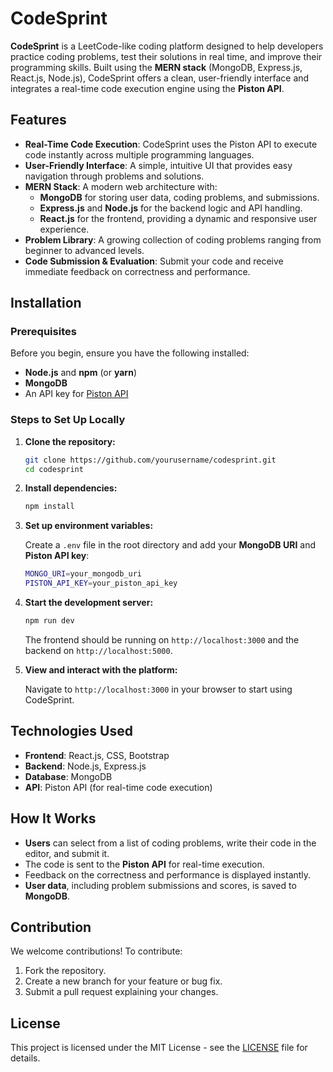 # CodeSprint

**CodeSprint** is a LeetCode-like coding platform designed to help developers practice coding problems, test their solutions in real time, and improve their programming skills. Built using the **MERN stack** (MongoDB, Express.js, React.js, Node.js), CodeSprint offers a clean, user-friendly interface and integrates a real-time code execution engine using the **Piston API**.

## Features

- **Real-Time Code Execution**: CodeSprint uses the Piston API to execute code instantly across multiple programming languages.
- **User-Friendly Interface**: A simple, intuitive UI that provides easy navigation through problems and solutions.
- **MERN Stack**: A modern web architecture with:
  - **MongoDB** for storing user data, coding problems, and submissions.
  - **Express.js** and **Node.js** for the backend logic and API handling.
  - **React.js** for the frontend, providing a dynamic and responsive user experience.
- **Problem Library**: A growing collection of coding problems ranging from beginner to advanced levels.
- **Code Submission & Evaluation**: Submit your code and receive immediate feedback on correctness and performance.

## Installation

### Prerequisites

Before you begin, ensure you have the following installed:

- **Node.js** and **npm** (or **yarn**)
- **MongoDB**
- An API key for [Piston API](https://piston.rs/)

### Steps to Set Up Locally

1. **Clone the repository:**
    ```bash
    git clone https://github.com/yourusername/codesprint.git
    cd codesprint
    ```

2. **Install dependencies:**
    ```bash
    npm install
    ```

3. **Set up environment variables:**

    Create a `.env` file in the root directory and add your **MongoDB URI** and **Piston API key**:
    ```bash
    MONGO_URI=your_mongodb_uri
    PISTON_API_KEY=your_piston_api_key
    ```

4. **Start the development server:**
    ```bash
    npm run dev
    ```

    The frontend should be running on `http://localhost:3000` and the backend on `http://localhost:5000`.

5. **View and interact with the platform:**

    Navigate to `http://localhost:3000` in your browser to start using CodeSprint.

## Technologies Used

- **Frontend**: React.js, CSS, Bootstrap
- **Backend**: Node.js, Express.js
- **Database**: MongoDB
- **API**: Piston API (for real-time code execution)

## How It Works

- **Users** can select from a list of coding problems, write their code in the editor, and submit it.
- The code is sent to the **Piston API** for real-time execution.
- Feedback on the correctness and performance is displayed instantly.
- **User data**, including problem submissions and scores, is saved to **MongoDB**.

## Contribution

We welcome contributions! To contribute:

1. Fork the repository.
2. Create a new branch for your feature or bug fix.
3. Submit a pull request explaining your changes.

## License

This project is licensed under the MIT License - see the [LICENSE](LICENSE) file for details.
